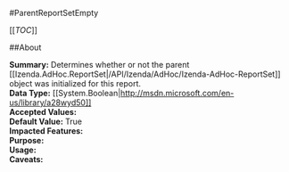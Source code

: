 #ParentReportSetEmpty

[[_TOC_]]

##About

**Summary:** Determines whether or not the parent [[Izenda.AdHoc.ReportSet|/API/Izenda/AdHoc/Izenda-AdHoc-ReportSet]] object was initialized for this report.  
**Data Type:** [[System.Boolean|http://msdn.microsoft.com/en-us/library/a28wyd50]]  
**Accepted Values:**   
**Default Value:** True  
**Impacted Features:**   
**Purpose:**   
**Usage:**   
**Caveats:**   

